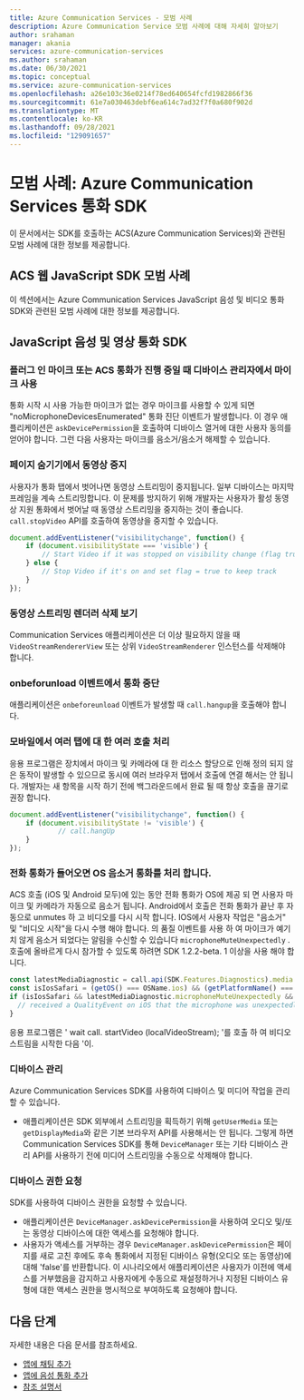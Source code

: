 ```yaml
---
title: Azure Communication Services - 모범 사례
description: Azure Communication Service 모범 사례에 대해 자세히 알아보기
author: srahaman
manager: akania
services: azure-communication-services
ms.author: srahaman
ms.date: 06/30/2021
ms.topic: conceptual
ms.service: azure-communication-services
ms.openlocfilehash: a26e103c36e0214f78ed640654fcfd1982866f36
ms.sourcegitcommit: 61e7a030463debf6ea614c7ad32f7f0a680f902d
ms.translationtype: MT
ms.contentlocale: ko-KR
ms.lasthandoff: 09/28/2021
ms.locfileid: "129091657"
---
```

# <a name="best-practices-azure-communication-services-calling-sdks"></a>모범 사례: Azure Communication Services 통화 SDK
이 문서에서는 SDK를 호출하는 ACS(Azure Communication Services)와 관련된 모범 사례에 대한 정보를 제공합니다.

## <a name="acs-web-javascript-sdk-best-practices"></a>ACS 웹 JavaScript SDK 모범 사례
이 섹션에서는 Azure Communication Services JavaScript 음성 및 비디오 통화 SDK와 관련된 모범 사례에 대한 정보를 제공합니다.

## <a name="javascript-voice-and-video-calling-sdk"></a>JavaScript 음성 및 영상 통화 SDK

### <a name="plug-in-microphone-or-enable-microphone-from-device-manager-when-acs-call-in-progress"></a>플러그 인 마이크 또는 ACS 통화가 진행 중일 때 디바이스 관리자에서 마이크 사용
통화 시작 시 사용 가능한 마이크가 없는 경우 마이크를 사용할 수 있게 되면 "noMicrophoneDevicesEnumerated" 통화 진단 이벤트가 발생합니다.
이 경우 애플리케이션은 `askDevicePermission`을 호출하여 디바이스 열거에 대한 사용자 동의를 얻어야 합니다. 그런 다음 사용자는 마이크를 음소거/음소거 해제할 수 있습니다.

### <a name="stop-video-on-page-hide"></a>페이지 숨기기에서 동영상 중지
사용자가 통화 탭에서 벗어나면 동영상 스트리밍이 중지됩니다. 일부 디바이스는 마지막 프레임을 계속 스트리밍합니다. 이 문제를 방지하기 위해 개발자는 사용자가 활성 동영상 지원 통화에서 벗어날 때 동영상 스트리밍을 중지하는 것이 좋습니다. `call.stopVideo` API를 호출하여 동영상을 중지할 수 있습니다.
```JavaScript
document.addEventListener("visibilitychange", function() {
    if (document.visibilityState === 'visible') {
        // Start Video if it was stopped on visibility change (flag true)
    } else {
        // Stop Video if it's on and set flag = true to keep track
    }
});
```

### <a name="dispose-video-stream-renderer-view"></a>동영상 스트리밍 렌더러 삭제 보기
Communication Services 애플리케이션은 더 이상 필요하지 않을 때 `VideoStreamRendererView` 또는 상위 `VideoStreamRenderer` 인스턴스를 삭제해야 합니다.

### <a name="hang-up-the-call-on-onbeforeunload-event"></a>onbeforunload 이벤트에서 통화 중단
애플리케이션은 `onbeforeunload` 이벤트가 발생할 때 `call.hangup`을 호출해야 합니다.

### <a name="handling-multiple-calls-on-multiple-tabs-on-mobile"></a>모바일에서 여러 탭에 대 한 여러 호출 처리
응용 프로그램은 장치에서 마이크 및 카메라에 대 한 리소스 할당으로 인해 정의 되지 않은 동작이 발생할 수 있으므로 동시에 여러 브라우저 탭에서 호출에 연결 해서는 안 됩니다. 개발자는 새 항목을 시작 하기 전에 백그라운드에서 완료 될 때 항상 호출을 끊기로 권장 합니다.
```JavaScript 
document.addEventListener("visibilitychange", function() {
    if (document.visibilityState != 'visible') {
            // call.hangUp
    }
});
 ```

### <a name="handle-os-muting-call-when-phone-call-comes-in"></a>전화 통화가 들어오면 OS 음소거 통화를 처리 합니다.
ACS 호출 (iOS 및 Android 모두)에 있는 동안 전화 통화가 OS에 제공 되 면 사용자 마이크 및 카메라가 자동으로 음소거 됩니다. Android에서 호출은 전화 통화가 끝난 후 자동으로 unmutes 하 고 비디오를 다시 시작 합니다. IOS에서 사용자 작업은 "음소거" 및 "비디오 시작"을 다시 수행 해야 합니다. 의 품질 이벤트를 사용 하 여 마이크가 예기치 않게 음소거 되었다는 알림을 수신할 수 있습니다 `microphoneMuteUnexpectedly` . 호출에 올바르게 다시 참가할 수 있도록 하려면 SDK 1.2.2-beta. 1 이상을 사용 해야 합니다.
```JavaScript
const latestMediaDiagnostic = call.api(SDK.Features.Diagnostics).media.getLatest();
const isIosSafari = (getOS() === OSName.ios) && (getPlatformName() === BrowserName.safari);
if (isIosSafari && latestMediaDiagnostic.microphoneMuteUnexpectedly && latestMediaDiagnostic.microphoneMuteUnexpectedly.value) {
  // received a QualityEvent on iOS that the microphone was unexpectedly muted - notify user to unmute their microphone and to start their video stream
}
 ```
응용 프로그램은 ' wait call. startVideo (localVideoStream); '를 호출 하 여 비디오 스트림을 시작한 다음 '이.

### <a name="device-management"></a>디바이스 관리
Azure Communication Services SDK를 사용하여 디바이스 및 미디어 작업을 관리할 수 있습니다.
- 애플리케이션은 SDK 외부에서 스트리밍을 획득하기 위해 `getUserMedia` 또는 `getDisplayMedia`와 같은 기본 브라우저 API를 사용해서는 안 됩니다. 그렇게 하면 Communication Services SDK를 통해 `DeviceManager` 또는 기타 디바이스 관리 API를 사용하기 전에 미디어 스트리밍을 수동으로 삭제해야 합니다.

### <a name="request-device-permissions"></a>디바이스 권한 요청
SDK를 사용하여 디바이스 권한을 요청할 수 있습니다.
- 애플리케이션은 `DeviceManager.askDevicePermission`을 사용하여 오디오 및/또는 동영상 디바이스에 대한 액세스를 요청해야 합니다.
- 사용자가 액세스를 거부하는 경우 `DeviceManager.askDevicePermission`은 페이지를 새로 고친 후에도 후속 통화에서 지정된 디바이스 유형(오디오 또는 동영상)에 대해 'false'를 반환합니다. 이 시나리오에서 애플리케이션은 사용자가 이전에 액세스를 거부했음을 감지하고 사용자에게 수동으로 재설정하거나 지정된 디바이스 유형에 대한 액세스 권한을 명시적으로 부여하도록 요청해야 합니다.

## <a name="next-steps"></a>다음 단계
자세한 내용은 다음 문서를 참조하세요.

- [앱에 채팅 추가](../quickstarts/chat/get-started.md)
- [앱에 음성 통화 추가](../quickstarts/voice-video-calling/getting-started-with-calling.md)
- [참조 설명서](reference.md)
